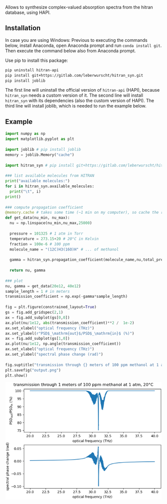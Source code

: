 Allows to synthesize complex-valued absorption spectra from the hitran database, using HAPI.

Installation
------------

In case you are using Windows: Previous to executing the commands below, install Anaconda, open Anaconda prompt and run `conda install git`. Then execute the command below also from Anaconda prompt.

Use pip to install this package:

```bash
pip uninstall hitran-api
pip install git+https://gitlab.com/leberwurscht/hitran_syn.git
pip install joblib
```

The first line will uninstall the official version of `hitran-api` (HAPI), because `hitran_syn` needs a custom version of it. The second line will install `hitran_syn` with its dependencies (also the custom version of HAPI). The third line will install joblib, which is needed to run the example below.

Example
-------

```python
import numpy as np
import matplotlib.pyplot as plt

import joblib # pip install joblib
memory = joblib.Memory("cache")

import hitran_syn # pip install git+https://gitlab.com/leberwurscht/hitran_syn.git

### list available molecules from HITRAN
print("available molecules:")
for i in hitran_syn.available_molecules:
  print("\t", i)
print()

### compute propagation coefficient
@memory.cache # takes some time (~1 min on my computer), so cache the result with joblib.Memory
def get_data(nu_min, nu_max):
  nu = np.linspace(nu_min,nu_max,25000)

  pressure = 101325 # 1 atm in Torr
  temperature = 273.15+20 # 20°C in Kelvin
  fraction = 100e-6 # 100 ppm
  molecule_name = "(12C)H3(16O)H" # ... of methanol

  gamma = hitran_syn.propagation_coefficient(molecule_name,nu,total_pressure=pressure,partial_pressure=fraction*pressure,temperature=temperature)

  return nu, gamma

### plot
nu, gamma = get_data(20e12, 40e12)
sample_length = 1 # in meters
transmission_coefficient = np.exp(-gamma*sample_length)

fig = plt.figure(constrained_layout=True)
gs = fig.add_gridspec(2,1)
ax = fig.add_subplot(gs[0,0])
ax.plot(nu/1e12, abs(transmission_coefficient)**2 /  1e-2)
ax.set_xlabel("optical frequency (THz)")
ax.set_ylabel(r"PSD$_\mathrm{out}$/PSD$_\mathrm{in}$ (%)")
ax = fig.add_subplot(gs[1,0])
ax.plot(nu/1e12, np.angle(transmission_coefficient))
ax.set_xlabel("optical frequency (THz)")
ax.set_ylabel("spectral phase change (rad)")

fig.suptitle("transmission through {} meters of 100 ppm methanol at 1 atm, 20°C".format(sample_length))
plt.savefig("output.png")
plt.show()
```

![Output](output.png)
